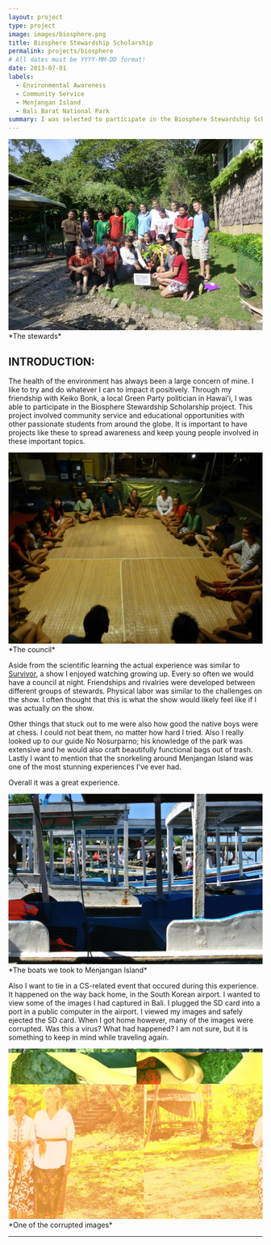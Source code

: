 ```yaml
---
layout: project
type: project
image: images/biosphere.png
title: Biosphere Stewardship Scholarship
permalink: projects/biosphere
# All dates must be YYYY-MM-DD format!
date: 2013-07-01
labels:
  - Environmental Awareness
  - Community Service
  - Menjangan Island
  - Bali Barat National Park
summary: I was selected to participate in the Biosphere Stewardship Scholarship project in Bali Barat National Park.
---
```


<img class="ui image" src="../images/biospheregroup.jpg">
               *The stewards*

## INTRODUCTION:
The health of the environment has always been a large concern of mine. I like to try and do whatever I can to impact it positively. Through my friendship with Keiko Bonk, a local Green Party politician in Hawai'i, I was able to participate in the Biosphere Stewardship Scholarship project. This project involved community service and educational opportunities with other passionate students from around the globe. It is important to have projects like these to spread awareness and keep young people involved in these important topics. 

<img class="ui image" src="../images/biospherecouncil.jpg">
               *The council*

Aside from the scientific learning the actual experience was similar to [Survivor](https://en.wikipedia.org/wiki/Survivor_(American_TV_series)), a show I enjoyed watching growing up. Every so often we would have a council at night. Friendships and rivalries were developed between different groups of stewards. Physical labor was similar to the challenges on the show. I often thought that this is what the show would likely feel like if I was actually on the show. 

Other things that stuck out to me were also how good the native boys were at chess. I could not beat them, no matter how hard I tried. Also I really looked up to our guide No Nosurparno; his knowledge of the park was extensive and he would also craft beautifully functional bags out of trash. Lastly I want to mention that the snorkeling around Menjangan Island was one of the most stunning experiences I've ever had.

Overall it was a great experience.

<img class="ui image" src="../images/biosphereboats.jpg">
               *The boats we took to Menjangan Island*

Also I want to tie in a CS-related event that occured during this experience. It happened on the way back home, in the South Korean airport. I wanted to view some of the images I had captured in Bali. I plugged the SD card into a port in a public computer in the airport. I viewed my images and safely ejected the SD card. When I got home however, many of the images were corrupted. Was this a virus? What had happened? I am not sure, but it is something to keep in mind while traveling again.

<img class="ui image" src="../images/biospherevirus.jpg">
               *One of the corrupted images*

***************************************************************************************


